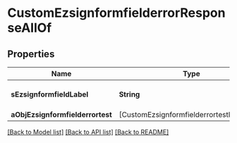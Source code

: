 # CustomEzsignformfielderrorResponseAllOf

## Properties
Name | Type | Description | Notes
------------ | ------------- | ------------- | -------------
**sEzsignformfieldLabel** | **String** | The Label for the Ezsignformfield | 
**aObjEzsignformfielderrortest** | [CustomEzsignformfielderrortestResponse] |  | 

[[Back to Model list]](../README.md#documentation-for-models) [[Back to API list]](../README.md#documentation-for-api-endpoints) [[Back to README]](../README.md)


